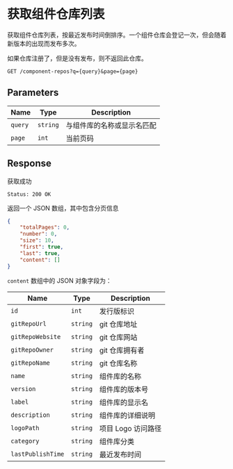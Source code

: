 # 获取组件仓库列表

获取组件仓库列表，按最近发布时间倒排序。一个组件仓库会登记一次，但会随着新版本的出现而发布多次。

如果仓库注册了，但是没有发布，则不返回此仓库。

```text
GET /component-repos?q={query}&page={page}
```

## Parameters

| Name    | Type     | Description                |
| ------- | -------- | -------------------------- |
| `query` | `string` | 与组件库的名称或显示名匹配 |
| `page`  | `int`    | 当前页码                   |

## Response

获取成功

```text
Status: 200 OK
```

返回一个 JSON 数组，其中包含分页信息

```json
{
    "totalPages": 0,
    "number": 0,
    "size": 10,
    "first": true,
    "last": true,
    "content": []
}
```

`content` 数组中的 JSON 对象字段为：

| Name              | Type     | Description        |
| ----------------- | -------- | ------------------ |
| `id`              | `int`    | 发行版标识         |
| `gitRepoUrl`      | `string` | git 仓库地址       |
| `gitRepoWebsite`  | `string` | git 仓库网站       |
| `gitRepoOwner`    | `string` | git 仓库拥有者     |
| `gitRepoName`     | `string` | git 仓库名称       |
| `name`            | `string` | 组件库的名称       |
| `version`         | `string` | 组件库的版本号     |
| `label`           | `string` | 组件库的显示名     |
| `description`     | `string` | 组件库的详细说明   |
| `logoPath`        | `string` | 项目 Logo 访问路径 |
| `category`        | `string` | 组件库分类         |
| `lastPublishTime` | `string` | 最近发布时间       |
